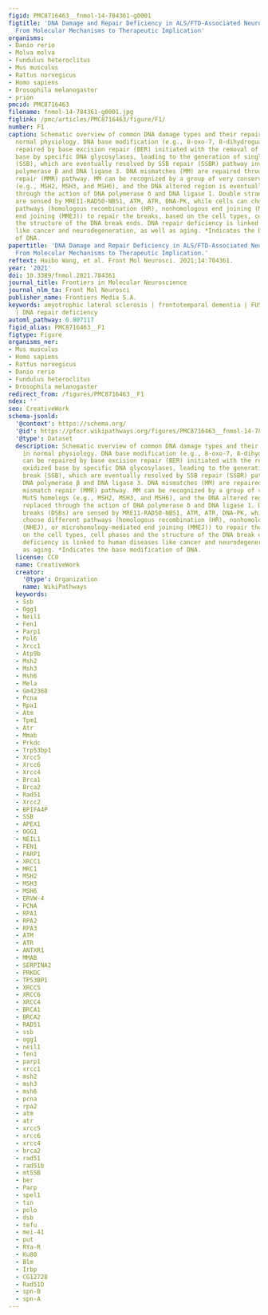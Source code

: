 ```yaml
---
figid: PMC8716463__fnmol-14-784361-g0001
figtitle: 'DNA Damage and Repair Deficiency in ALS/FTD-Associated Neurodegeneration:
  From Molecular Mechanisms to Therapeutic Implication'
organisms:
- Danio rerio
- Molva molva
- Fundulus heteroclitus
- Mus musculus
- Rattus norvegicus
- Homo sapiens
- Drosophila melanogaster
- prion
pmcid: PMC8716463
filename: fnmol-14-784361-g0001.jpg
figlink: /pmc/articles/PMC8716463/figure/F1/
number: F1
caption: Schematic overview of common DNA damage types and their repair pathways in
  normal physiology. DNA base modification (e.g., 8-oxo-7, 8-dihydroguanine) can be
  repaired by base excision repair (BER) initiated with the removal of the oxidized
  base by specific DNA glycosylases, leading to the generation of single-strand break
  (SSB), which are eventually resolved by SSB repair (SSBR) pathway involving DNA
  polymerase β and DNA ligase 3. DNA mismatches (MM) are repaired through the mismatch
  repair (MMR) pathway. MM can be recognized by a group of very conserved MutS homologs
  (e.g., MSH2, MSH3, and MSH6), and the DNA altered region is eventually replaced
  through the action of DNA polymerase δ and DNA ligase 1. Double strand breaks (DSBs)
  are sensed by MRE11-RAD50-NBS1, ATM, ATR, DNA-PK, while cells can choose different
  pathways (homologous recombination (HR), nonhomologous end joining (NHEJ), or microhomology-mediated
  end joining (MMEJ)) to repair the breaks, based on the cell types, cell phases and
  the structure of the DNA break ends. DNA repair deficiency is linked to human diseases
  like cancer and neurodegeneration, as well as aging. *Indicates the base modification
  of DNA.
papertitle: 'DNA Damage and Repair Deficiency in ALS/FTD-Associated Neurodegeneration:
  From Molecular Mechanisms to Therapeutic Implication.'
reftext: Haibo Wang, et al. Front Mol Neurosci. 2021;14:784361.
year: '2021'
doi: 10.3389/fnmol.2021.784361
journal_title: Frontiers in Molecular Neuroscience
journal_nlm_ta: Front Mol Neurosci
publisher_name: Frontiers Media S.A.
keywords: amyotrophic lateral sclerosis | frontotemporal dementia | FUS | DNA damage
  | DNA repair deficiency
automl_pathway: 0.807117
figid_alias: PMC8716463__F1
figtype: Figure
organisms_ner:
- Mus musculus
- Homo sapiens
- Rattus norvegicus
- Danio rerio
- Fundulus heteroclitus
- Drosophila melanogaster
redirect_from: /figures/PMC8716463__F1
ndex: ''
seo: CreativeWork
schema-jsonld:
  '@context': https://schema.org/
  '@id': https://pfocr.wikipathways.org/figures/PMC8716463__fnmol-14-784361-g0001.html
  '@type': Dataset
  description: Schematic overview of common DNA damage types and their repair pathways
    in normal physiology. DNA base modification (e.g., 8-oxo-7, 8-dihydroguanine)
    can be repaired by base excision repair (BER) initiated with the removal of the
    oxidized base by specific DNA glycosylases, leading to the generation of single-strand
    break (SSB), which are eventually resolved by SSB repair (SSBR) pathway involving
    DNA polymerase β and DNA ligase 3. DNA mismatches (MM) are repaired through the
    mismatch repair (MMR) pathway. MM can be recognized by a group of very conserved
    MutS homologs (e.g., MSH2, MSH3, and MSH6), and the DNA altered region is eventually
    replaced through the action of DNA polymerase δ and DNA ligase 1. Double strand
    breaks (DSBs) are sensed by MRE11-RAD50-NBS1, ATM, ATR, DNA-PK, while cells can
    choose different pathways (homologous recombination (HR), nonhomologous end joining
    (NHEJ), or microhomology-mediated end joining (MMEJ)) to repair the breaks, based
    on the cell types, cell phases and the structure of the DNA break ends. DNA repair
    deficiency is linked to human diseases like cancer and neurodegeneration, as well
    as aging. *Indicates the base modification of DNA.
  license: CC0
  name: CreativeWork
  creator:
    '@type': Organization
    name: WikiPathways
  keywords:
  - Ssb
  - Ogg1
  - Neil1
  - Fen1
  - Parp1
  - Pol6
  - Xrcc1
  - Atp9b
  - Msh2
  - Msh3
  - Msh6
  - Mela
  - Gm42368
  - Pcna
  - Rpa1
  - Atm
  - Tpm1
  - Atr
  - Mmab
  - Prkdc
  - Trp53bp1
  - Xrcc5
  - Xrcc6
  - Xrcc4
  - Brca1
  - Brca2
  - Rad51
  - Xrcc2
  - BPIFA4P
  - SSB
  - APEX1
  - OGG1
  - NEIL1
  - FEN1
  - PARP1
  - XRCC1
  - MRC1
  - MSH2
  - MSH3
  - MSH6
  - ERVW-4
  - PCNA
  - RPA1
  - RPA2
  - RPA3
  - ATM
  - ATR
  - ANTXR1
  - MMAB
  - SERPINA2
  - PRKDC
  - TP53BP1
  - XRCC5
  - XRCC6
  - XRCC4
  - BRCA1
  - BRCA2
  - RAD51
  - ssb
  - ogg1
  - neil1
  - fen1
  - parp1
  - xrcc1
  - msh2
  - msh3
  - msh6
  - pcna
  - rpa2
  - atm
  - atr
  - xrcc5
  - xrcc6
  - xrcc4
  - brca2
  - rad51
  - rad51b
  - mtSSB
  - ber
  - Parp
  - spel1
  - tin
  - polo
  - dsb
  - tefu
  - mei-41
  - put
  - RYa-R
  - Ku80
  - Blm
  - Irbp
  - CG12728
  - Rad51D
  - spn-B
  - spn-A
---
```

